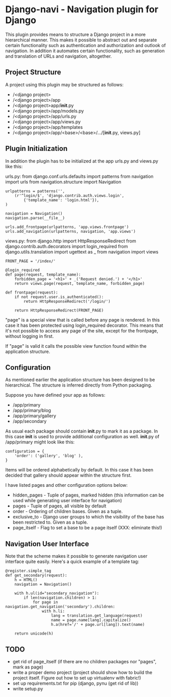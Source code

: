 # Django-navi - Navigation plugin for Django

This plugin provides means to structure a Django project in a more hierarchical
manner. This makes it possible to abstract out and separate certain
functionality such as authentication and authorization and outlook of
navigation. In addition it automates certain functionality, such as generation
and translation of URLs and navigation, altogether.

## Project Structure

A project using this plugin may be structured as follows:
- /&lt;django project&gt;
- /&lt;django project&gt;/app
- /&lt;django project&gt;app/__init__.py
- /&lt;django project&gt;/app/models.py
- /&lt;django project&gt;/app/urls.py
- /&lt;django project&gt;/app/views.py
- /&lt;django project&gt;/app/templates
- /&lt;django project&gt;/app/&lt;base&gt;/&lt;base&gt;/.../[__init__.py, views.py]

## Plugin Initialization

In addition the plugin has to be initialized at the app urls.py and views.py
like this:

urls.py:
    from django.conf.urls.defaults import patterns
    from navigation import urls
    from navigation.structure import Navigation

    urlpatterns = patterns('',
        (r'^login/$', 'django.contrib.auth.views.login',
            {'template_name': 'login.html'}),
    )

    navigation = Navigation()
    navigation.parse(__file__)

    urls.add_frontpage(urlpatterns, 'app.views.frontpage')
    urls.add_navigation(urlpatterns, navigation, 'app.views')

views.py:
    from django.http import HttpResponseRedirect
    from django.contrib.auth.decorators import login_required
    from django.utils.translation import ugettext as _
    from navigation import views

    FRONT_PAGE = '/index/'

    @login_required
    def page(request, template_name):
        forbidden_page = '<h1>' + _('Request denied.') + '</h1>'
        return views.page(request, template_name, forbidden_page)

    def frontpage(request):
        if not request.user.is_authenticated():
            return HttpResponseRedirect('/login/')

        return HttpResponseRedirect(FRONT_PAGE)

"page" is a special view that is called before any page is rendered. In this
case it has been protected using login_required decorator. This means that
it's not possible to access any page of the site, except for the frontpage,
without logging in first.

If "page" is valid it calls the possible view function found within the
application structure.

## Configuration

As mentioned earlier the application structure has been designed to be
hierarchical. The structure is inferred directly from Python packaging.

Suppose you have defined your app as follows:
- /app/primary
- /app/primary/blog
- /app/primary/gallery
- /app/secondary

As usual each package should contain __init__.py to mark it as a package. In
this case __init__ is used to provide additional configuration as well.
__init__.py of /app/primary might look like this:

    configuration = {
        'order': ('gallery', 'blog' ),
    }

Items will be ordered alphabetically by default. In this case it has been
decided that gallery should appear within the structure first.

I have listed pages and other configuration options below:
- hidden_pages - Tuple of pages, marked hidden (this information can be used
while generating user interface for navigation)
- pages - Tuple of pages, all visible by default
- order - Ordering of children bases. Given as a tuple.
- exclusive_to - Django user groups to which the visibility of the base has
been restricted to. Given as a tuple.
- page_itself - Flag to set a base to be a page itself (XXX: eliminate this!)

## Navigation User Interface

Note that the scheme makes it possible to generate navigation user interface
quite easily. Here's a quick example of a template tag:

    @register.simple_tag
    def get_secondary(request):
        h = HTML()
        navigation = Navigation()

        with h.ul(id="secondary_navigation"):
            if len(navigation.children) > 1:
                for page in navigation.get_navigation('secondary').children:
                    with h.li:
                        lang = translation.get_language(request)
                        name = page.name[lang].capitalize()
                        h.a(href='/' + page.url[lang]).text(name)

        return unicode(h)

## TODO

- get rid of page_itself (if there are no children packages nor "pages", mark
as page)
- write a proper demo project (project should show how to build the project
itself. Figure out how to set up virtualenv with fabric!)
- set up requirements.txt for pip (django, pynu (get rid of lib))
- write setup.py
